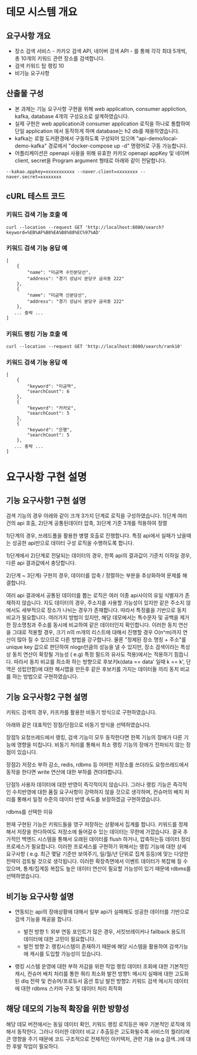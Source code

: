 # 데모 시스템 개요

## 요구사항 개요
- 장소 검색 서비스 - 카카오 검색 API, 네이버 검색 API - 를 통해 각각 최대 5개씩, 총 10개의 키워드 관련 장소를 검색합니다.
- 검색 키워드 탑 랭킹 10
- 비기능 요구사항

## 산출물 구성
- 본 과제는 기능 요구사항 구현을 위해 web application, consumer appliction, kafka, database 4개의 구성요소로 설계하였습니다.
- 실제 구현은 web application과 consumer application 로직을 하나로 통합하여 단일 application 에서 동작하게 하며 database는 h2 db를 채용하였습니다.
- kafka는 로컬 도커환경에서 구동하도록 구성되어 있으며 "api-demo/local-demo-kafka" 경로에서 "docker-compose up -d" 명령어로 구동 가능합니다.   
- 어플리케이션은 openapi 사용을 위해 유효한 카카오 openapi appKey 및 네이버 client, secret을 Program argument 형태로 아래와 같이 전달합니다.
```
--kakao.appkey=xxxxxxxxxxx --naver.client=xxxxxxxx --naver.secret=xxxxxxxx
```

## cURL 테스트 코드

### 키워드 검색 기능 호출 예
```
curl --location --request GET 'http://localhost:8080/search?keyword=%EB%AF%B8%EA%B8%88%EC%97%AD'
```
### 키워드 검색 기능 응답 예
```
[
    {
        "name": "미금역 수인분당선",
        "address": "경기 성남시 분당구 금곡동 222"
    },
    {
        "name": "미금역 신분당선",
        "address": "경기 성남시 분당구 금곡동 222"
    },
   ... 중략 ...
]
```

### 키워드 랭킹 기능 호출 예
```
curl --location --request GET 'http://localhost:8080/search/rank10'
```
### 키워드 검색 기능 응답 예
```
[
    {
        "keyword": "미금역",
        "searchCount": 6
    },
    {
        "keyword": "카카오",
        "searchCount": 5
    },
    {
        "keyword": "은행",
        "searchCount": 5
    },
   ... 중략 ...
]
```

# 요구사항 구현 설명

## 기능 요구사항1 구현 설명

검색 기능의 경우 아래와 같이 크개 3가지 단계로 로직을 구성하였습니다.
1)단계 여러건의 api 호출, 2)단계 공통된데이터 압축, 3)단계 기준 3개를 적용하여 정렬

1)단계의 경우, 쓰레드풀을 활용한 병렬 호출로 진행합니다. 특정 api에서 실패가 났을때는 성공한 api만으로 데이터 구성 로직을 수행하도록 합니다.

1)단계에서 2)단계로 전달되는 데이터의 경우, 한쪽 api의 결과값이 기준치 이하일 경우, 다른 api 결과값에서 충당합니다.

2)단계 ~ 3단계) 구현의 경우, 데이터를 압축 / 정렬하는 부분을 추상화하여 문제를 해결합니다.

여러 api 결과에서 공통된 데이터를 뽑는 로직은 여러 이종 api사이의 유일 식별자가 존재하지 않습니다. 
지도 데이터의 경우, 주소지를 사용할 가능성이 있지만 같은 주소지 않에서도 세부적으로 장소가 나뉘는 경우가 존재합니다.
따라서 특정룰을 기반으로 동치 비교가 필요합니다. 여러가지 방법이 있지만, 해당 데모에서는 특수문자 및 공백을 제거한 장소명칭과 주소를 동시에 비교하여 같은 데이터인지 확인합니다.
이러한 동치 연산을 그대로 적용할 경우, 크기 n의 m개의 리스트에 대해서 진행할 경우 O(n^m)까지 연산이 많아 질 수 있으므로 다른 방법을 강구합니다.
물론 "정제된 장소 명칭 + 주소"를 unique key 값으로 판단하여 nlogn만큼의 성능을 낼 수 있지만, 장소 검색이라는 특성상 동치 연산이 확장될 가능성 ( e.g) 특정 필드의 유사도 적용)에서는 적용하기 힘듭니다.
따라서 동치 비교를 최소화 하는 방향으로 후보키k(data == data' 일때 k == k', 단 역은 성립안함)에 대한 해시맵을 만든후 같은 후보키를 가지는 데이터들 끼리 동치 비교를 하는 방법으로 구현하였습니다.

## 기능 요구사항2 구현 설명

키워드 검색의 경우, 카프카를 활용한 비동기 방식으로 구현하였습니다.

아래와 같은 대표적인 장점/단점으로 비동기 방식을 선택하였습니다.

장점1) 요청쓰레드에서 랭킹, 검색 기능이 모두 동작한다면 한쪽 기능의 장애가 다른 기능에 영향을 미칩니다. 비동기 처리를 통해서 최소 랭킹 기능의 장애가 전파되지 않는 장점이 있습니다.

장점2) 저장소 부하 감소, redis, rdbms 등 어떠한 저장소를 쓰더라도 요청쓰레드에서 동작을 한다면 write 연산에 대한 부하를 견뎌야합니다. 

단점1) 사용자 데이터에 대한 반영이 즉각적이지 않습니다. 
그러나 랭킹 기능은 즉각적인 수치반영에 대한 품질 요구사항이 강력하지 않을 것으로 생각하며, 컨슈머의 배치 처리를 통해서 일정 수준의 데이터 반영 속도를 보장하겠금 구현하였습니다.

rdbms를 선택한 이유

현재 구현된 기능은 키워드들을 영구 저장하는 상황에서 집계를 합니다.
키워드를 정제해서 저장을 한다하여도 저장소에 들어갈수 있는 데이터는 무한에 가깝습니다.
결국 추가적인 백엔드 시스템을 통해서 오래된 데이터를 flush 하거나, 압축하는등 데이터 정리 프로세스가 필요합니다.
이러한 프로세스를 구현하기 위해서는 랭킹 기능에 대한 상세 요구사항 ( e.g. 최근 몇달 기준만 보여주기, 일/월/년 단위로 집계 등등)에 맞는 다양한 전략이 검토될 것으로 생각됩니다.
이러한 확장측면에서 이벤트 데이터가 복잡해 질 수 있으며,  통계/집계등 복잡도 높은 데이터 연산이 필요할 가능성이 있기 때문에 rdbms를 선택하였습니다.

     
## 비기능 요구사항 설명

* 연동되는 api의 장애상황에 대해서 일부 api가 실패해도 성공한 데이터를 기반으로 검색 기능을 제공을 합니다.
  - 발전 방향 1: 외부 연동 포인트가 많은 경우, 서킷브레이커나 fallback 용도의 데이터에 대한 고민이 필요합니다.
  - 발전 방향 2: 랭킹시스템이 존재하기 때문에 해당 시스템을 활용하여 검색기능에 캐시를 도입할 가능성이 있습니다.

* 랭킹 시스템 운영에 대한 부하 저감을 위한 작업
  랭킹 데이터 조회에 대한 기본적인 캐시, 컨슈머 배치 처리를 통한 쿼리 최소화
  발전 방향1: 메시지 실패에 대한 고도화된 dlq 전략 및 컨슈머/프로듀서 옵션 튜닝
  발전 방향2: 키워드 검색 메시지 데이터에 대한 rdbms 스키마 구조 및 데이터 처리 최적화

## 해당 데모의 기능적 확장을 위한 방향성
해당 데모 버전에서는 동일 데이터 확인, 키워드 랭킹 로직등은 매우 기본적인 로직에 의해서 동작한다.
그러나 이러한 데이터 비교 / 추출등은 고도화될수록 서비스의 퀄리티에 큰 영향을 주기 때문에 코드 구조적으로 전체적인 아키텍처, 관련 기술 (e.g 검색..)에 대한 후발 작업이 필요하다.